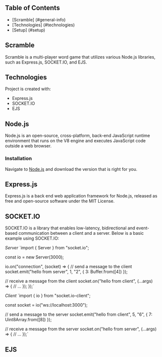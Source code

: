 ## Table of Contents
* [Scramble] (#general-info)
* [Technologies] (#technologies)
* [Setup] (#setup)

## Scramble
Scramble is a multi-player word game that utilizes various Node.js libraries,
such as Express.js, SOCKET.IO, and EJS.

## Technologies
Project is created with:
- Express.js
- SOCKET.IO
- EJS



## Node.js
Node.js is an open-source, cross-platform, back-end JavaScript runtime
environment that runs on the V8 engine and executes JavaScript code
outside a web browser.

### Installation
Navigate to [Node.js](https://nodejs.org/en/) and download the version
that is right for you.

## Express.js
Express.js is a back end web application framework for Node.js,
released as free and open-source software under the MIT License.

## SOCKET.IO
SOCKET.IO is a library that enables low-latency, bidirectional
and event-based communication between a client and a server. Below is a
basic example using SOCKET.IO:

*Server*
`import { Server } from "socket.io";

const io = new Server(3000);

io.on("connection", (socket) => {
  // send a message to the client
  socket.emit("hello from server", 1, "2", { 3: Buffer.from([4]) });

  // receive a message from the client
  socket.on("hello from client", (...args) => {
    // ...
  });
});`

*Client*
`import { io } from "socket.io-client";

const socket = io("ws://localhost:3000");

// send a message to the server
socket.emit("hello from client", 5, "6", { 7: Uint8Array.from([8]) });

// receive a message from the server
socket.on("hello from server", (...args) => {
  // ...
});`

## EJS
